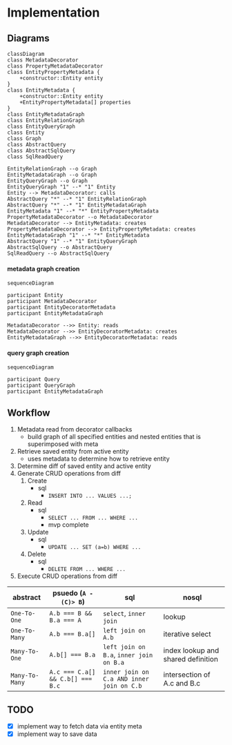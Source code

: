 # Implementation

## Diagrams

```mermaid
classDiagram
class MetadataDecorator
class PropertyMetadataDecorator
class EntityPropertyMetadata {
    +constructor::Entity entity
}
class EntityMetadata {
    +constructor::Entity entity
    +EntityPropertyMetadata[] properties
}
class EntityMetadataGraph
class EntityRelationGraph
class EntityQueryGraph
class Entity
class Graph
class AbstractQuery
class AbstractSqlQuery
class SqlReadQuery

EntityRelationGraph --o Graph
EntityMetadataGraph --o Graph
EntityQueryGraph --o Graph
EntityQueryGraph "1" --* "1" Entity
Entity --> MetadataDecorator: calls
AbstractQuery "*" --* "1" EntityRelationGraph
AbstractQuery "*" --* "1" EntityMetadataGraph
EntityMetadata "1" --* "*" EntityPropertyMetadata
PropertyMetadataDecorator --o MetadataDecorator
MetadataDecorator --> EntityMetadata: creates
PropertyMetadataDecorator --> EntityPropertyMetadata: creates
EntityMetadataGraph "1" --* "*" EntityMetadata
AbstractQuery "1" --* "1" EntityQueryGraph
AbstractSqlQuery --o AbstractQuery
SqlReadQuery --o AbstractSqlQuery 
```

#### metadata graph creation 
```mermaid
sequenceDiagram

participant Entity 
participant MetadataDecorator 
participant EntityDecoratorMetadata
participant EntityMetadataGraph

MetadataDecorator -->> Entity: reads
MetadataDecorator -->> EntityDecoratorMetadata: creates
EntityMetadataGraph -->> EntityDecoratorMetadata: reads
```

#### query graph creation 
```mermaid
sequenceDiagram

participant Query
participant QueryGraph
participant EntityMetadataGraph

```

## Workflow

1. Metadata read from decorator callbacks
    * build graph of all specified entities and nested entities that is superimposed with meta
2. Retrieve saved entity from active entity
    * uses metadata to determine how to retrieve entity 
3. Determine diff of saved entity and active entity 
4. Generate CRUD operations from diff
    1. Create
        - sql
            - `INSERT INTO ... VALUES ...;`
    1. Read
        - sql
            - `SELECT ... FROM ... WHERE ...`
            - mvp complete
    1. Update
        - sql
            - `UPDATE ... SET (a=b) WHERE ...`
    1. Delete
        - sql
            - `DELETE FROM ... WHERE ...`
5. Execute CRUD operations from diff

| abstract | psuedo (`A -(C)> B`) | sql | nosql
|----------|--------|-----| -----
|`One-To-One`| `A.b === B && B.a === A` | `select`, `inner join`| lookup
|`One-To-Many`| `A.b === B.a[]`  |`left join on A.b`| iterative select
|`Many-To-One`| `A.b[] === B.a`|`left join on B.a`, `inner join on B.a` | index lookup and shared definition
|`Many-To-Many`| `A.c === C.a[] && C.b[] === B.c` | `inner join on C.a AND inner join on C.b` | intersection of A.c and B.c


## TODO
- [x] implement way to fetch data via entity meta
- [x] implement way to save data
